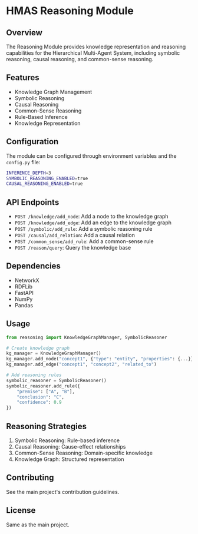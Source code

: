 # HMAS Reasoning Module

## Overview
The Reasoning Module provides knowledge representation and reasoning capabilities for the Hierarchical Multi-Agent System, including symbolic reasoning, causal reasoning, and common-sense reasoning.

## Features
- Knowledge Graph Management
- Symbolic Reasoning
- Causal Reasoning
- Common-Sense Reasoning
- Rule-Based Inference
- Knowledge Representation

## Configuration
The module can be configured through environment variables and the `config.py` file:

```bash
INFERENCE_DEPTH=3
SYMBOLIC_REASONING_ENABLED=true
CAUSAL_REASONING_ENABLED=true
```

## API Endpoints
- `POST /knowledge/add_node`: Add a node to the knowledge graph
- `POST /knowledge/add_edge`: Add an edge to the knowledge graph
- `POST /symbolic/add_rule`: Add a symbolic reasoning rule
- `POST /causal/add_relation`: Add a causal relation
- `POST /common_sense/add_rule`: Add a common-sense rule
- `POST /reason/query`: Query the knowledge base

## Dependencies
- NetworkX
- RDFLib
- FastAPI
- NumPy
- Pandas

## Usage
```python
from reasoning import KnowledgeGraphManager, SymbolicReasoner

# Create knowledge graph
kg_manager = KnowledgeGraphManager()
kg_manager.add_node("concept1", {"type": "entity", "properties": {...}})
kg_manager.add_edge("concept1", "concept2", "related_to")

# Add reasoning rules
symbolic_reasoner = SymbolicReasoner()
symbolic_reasoner.add_rule({
    "premise": ["A", "B"],
    "conclusion": "C",
    "confidence": 0.9
})
```

## Reasoning Strategies
1. Symbolic Reasoning: Rule-based inference
2. Causal Reasoning: Cause-effect relationships
3. Common-Sense Reasoning: Domain-specific knowledge
4. Knowledge Graph: Structured representation

## Contributing
See the main project's contribution guidelines.

## License
Same as the main project. 
